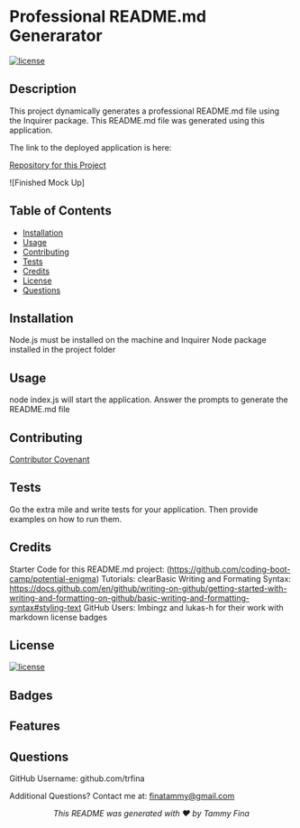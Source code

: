 
# Professional README.md Generarator

[![license](https://img.shields.io/badge/License-MIT-yellow.svg)](https://opensource.org/licenses/MIT)

## <a name="Description">Description</a>
This project dynamically generates a professional README.md file using the Inquirer package.  This README.md file was generated using this application.

The link to the deployed application is here:

[Repository for this Project](https://github.com/trfina.io/professional-README-generator)

![Finished Mock Up]

## Table of Contents
* [Installation](#installation)
* [Usage](#usage)
* [Contributing](#contributing)
* [Tests](#tests)
* [Credits](#credits)
* [License](#license)
* [Questions](#questions)

## Installation
Node.js must be installed on the machine and Inquirer Node package installed in the project folder

## Usage
node index.js will start the application.  Answer the prompts to generate the README.md file

## Contributing
[Contributor Covenant](https://www.contributor-covenant.org/) 
    
## Tests
Go the extra mile and write tests for your application. Then provide examples on how to run them.
    
## Credits
Starter Code for this README.md project: (https://github.com/coding-boot-camp/potential-enigma) Tutorials: clearBasic Writing and Formating Syntax: https://docs.github.com/en/github/writing-on-github/getting-started-with-writing-and-formatting-on-github/basic-writing-and-formatting-syntax#styling-text GitHub Users:  Imbingz and lukas-h for their work with markdown license badges
    
## License

[![license](https://img.shields.io/badge/License-MIT-yellow.svg)](https://opensource.org/licenses/MIT/)

## Badges

## Features

## Questions

GitHub Username:
github.com/trfina

Additional Questions?  Contact me at:
finatammy@gmail.com

<p align='center'><i>
  This README was generated with ❤️ by Tammy Fina
  </i></p>
